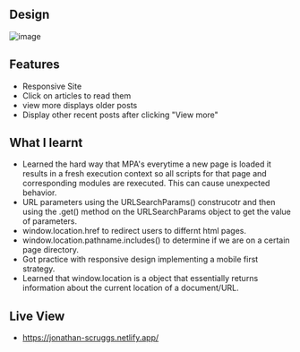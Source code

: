 ## Design
![image](https://github.com/Jonathan-Scruggs/Jonathan-Learning-Journal-/assets/30415863/0aa7ad03-1cb1-4d0c-9ec0-25d28b6f6c47)
## Features
- Responsive Site
- Click on articles to read them
- view more displays older posts
- Display other recent posts after clicking "View more"
## What I learnt 
- Learned the hard way that MPA's everytime a new page is loaded it results in a fresh execution context so all scripts for that page
  and corresponding modules are rexecuted. This can cause unexpected behavior.
- URL parameters using the URLSearchParams() construcotr and then using the .get() method on the URLSearchParams object to get the value of parameters.
- window.location.href to redirect users to differnt html pages.
- window.location.pathname.includes() to determine if we are on a certain page directory.
- Got practice with responsive design implementing a mobile first strategy.
- Learned that window.location is a object that essentially returns information about the current location of a document/URL.
## Live View
- https://jonathan-scruggs.netlify.app/
